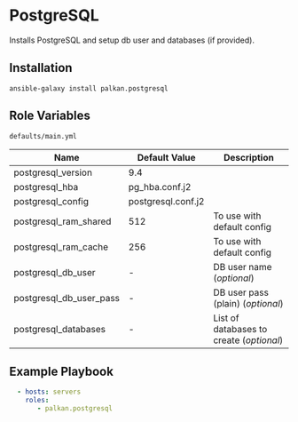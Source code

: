 PostgreSQL
========

Installs PostgreSQL and setup db user and databases (if provided).

Installation
--------------

`ansible-galaxy install palkan.postgresql`

Role Variables
--------------

`defaults/main.yml`

| Name                        | Default Value |  Description    |
|-----------------------------|-----|---------------------------|
| postgresql_version          | 9.4 | |
| postgresql_hba              | pg_hba.conf.j2 | |
| postgresql_config           | postgresql.conf.j2 | |
| postgresql_ram_shared       | 512 | To use with default config |
| postgresql_ram_cache        | 256 | To use with default config |
| postgresql_db_user          | - | DB user name (_optional_) |
| postgresql_db_user_pass          | - | DB user pass (plain) (_optional_) |
| postgresql_databases          | - | List of databases to create (_optional_) | postgresql_hstore             | true | Whether to create hstore for databases |

Example Playbook
-------------------------
```yml
  - hosts: servers
    roles:
       - palkan.postgresql
```
